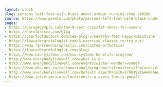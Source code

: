 ```yaml
---
layout: stock
slug: persons-left-foot-with-black-under-armour-running-shoe-260288
source: https://www.pexels.com/photo/persons-left-foot-with-black-under-armour-running-shoe-260288/
pages:
- https://garagegympro.com/the-8-best-crossfit-shoes-for-women/
- https://hoteldrisco.com/blog
- https://yourfootdoctors.com/new-blog-3/healthy-feet-happy-waistline
- https://lowcarbcardiologist.com/5-exercise-classes-to-try-out/
- https://www.renfrewchiropractic.com/custom-orthotics/
- https://lowcarbcardiologist.com/blog/
- https://www.nou-systems.com/nou-systems-benefits-program/
- http://www.everybodylivewell.com/what-is-on
- http://www.everybodylivewell.com/events/winter-wander-wonder
- https://www.abc.net.au/radionational/programs/lifematters/features/exercise-room/?page=2
- http://www.everybodylivewell.com/Default.aspx?PageID=17981981&A=WebApp&CCID=37056&Page=1&Items=9&CCQID=5630856
- https://www.jolietymca.org/locations/c-w-avery-family-ymca2/
---
```

